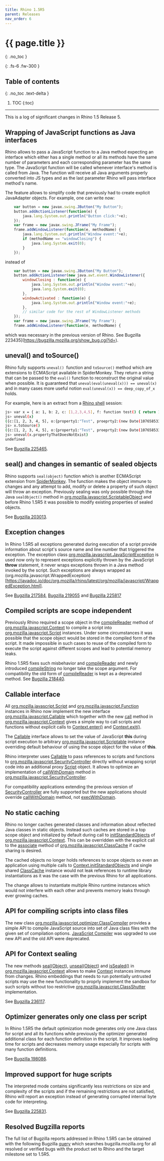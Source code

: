 ```yaml
---
title: Rhino 1.5R5
parent: Releases
nav_order: 6
---
```


# {{ page.title }}
{: .no_toc }

{: .fs-6 .fw-300 }

## Table of contents
{: .no_toc .text-delta }

1. TOC
{:toc}

---
This is a log of significant changes in Rhino 1.5 Release 5.

## Wrapping of JavaScript functions as Java interfaces
Rhino allows to pass a JavaScript function to a Java method expecting an interface which either has a single method or all its methods have the same number of parameters and each corresponding parameter has the same type. The JavaScript function will be called whenever interface's method is called from Java. The function will receive all Java arguments properly converted into JS types and as the last parameter Rhino will pass interface method's name.

The feature allows to simplify code that previously had to create explicit JavaAdapter objects. For example, one can write now:

```js
    var button = new javax.swing.JButton("My Button");
    button.addActionListener(function(e) {
        java.lang.System.out.println("Button click:"+e);
    });
    var frame = new javax.swing.JFrame("My Frame");
    frame.addWindowListener(function(e, methodName) {
        java.lang.System.out.println("Window event:"+e);
        if (methodName == "windowClosing") {
            java.lang.System.exit(0);
        }
    });
```
instead of
```js
    var button = new javax.swing.JButton("My Button");
    button.addActionListener(new java.awt.event.WindowListener({
        windowClosing : function(e) {
            java.lang.System.out.println("Window event:"+e);
            java.lang.System.exit(0);
        },
        windowActivated : function(e) {
            java.lang.System.out.println("Window event:"+e);
        },
        // similar code for the rest of WindowListener methods
    });
    var frame = new javax.swing.JFrame("My Frame");
    frame.addWindowListener(function(e, methodName) {
```
which was necessary in the previous version of Rhino. See Bugzilla 223435](https://bugzilla.mozilla.org/show_bug.cgi?id=).

## uneval() and toSource()
Rhino fully supports `uneval() `function and `toSource()` method which are extensions to ECMAScript available in SpiderMonkey. They return a string that can be passed to the `eval()` function to reconstruct the original value when possible. It is guaranteed that `uneval(eval(uneval(x))) == uneval(x)` and in many cases more useful notion `eval(uneval(x)) == deep_copy_of_x` holds.

For example, here is an extract from a [Rhino shell](../../_tools/shell.md) session:

```sh
js> var x = { a: 1, b: 2, c: [1,2,3,4,5], f: function test() { return 1; }, o: { property1: "Test", proeprty2: new Date()}}
js> uneval(x)
({c:[1, 2, 3, 4, 5], o:{property1:"Test", proeprty2:(new Date(1076585338601))}, f:(function test() {return 1;}), a:1, b:2})
js> x.toSource()
({c:[1, 2, 3, 4, 5], o:{property1:"Test", proeprty2:(new Date(1076585338601))}, f:(function test() {return 1;}), a:1, b:2})
js> uneval(x.propertyThatDoesNotExist)
undefined
```
See [Bugzilla 225465](https://bugzilla.mozilla.org/show_bug.cgi?id=225465).

## seal() and changes in semantic of sealed objects
Rhino supports `seal(object)` function which is another ECMAScript extension from [SpiderMonkey](https://spidermonkey.dev/). The function makes the object immune to changes and any attempt to add, modify or delete a property of such object will throw an exception. Previously sealing was only possible through the Java `sealObject()` method in [org.mozilla.javascript.ScriptableObject](https://javadoc.io/doc/org.mozilla/rhino/latest/org/mozilla/javascript/ScriptableObject.html) and before Rhino 1.5R5 it was possible to modify existing properties of sealed objects.

See [Bugzilla 203013](https://bugzilla.mozilla.org/show_bug.cgi?id=203013).

## Exception changes
In Rhino 1.5R5 all exceptions generated during execution of a script provide information about script's source name and line number that triggered the exception. The exception class [org.mozilla.javascript.JavaScriptException](https://javadoc.io/doc/org.mozilla/rhino/latest/org/mozilla/javascript/JavaScriptException.html) is used now only to represent exceptions explicitly thrown by the JavaScript **throw** statement, it never wraps exceptions thrown in a Java method invoked by the script. Such exceptions are always wrapped as (org.mozilla.javascript.WrappedException)[https://javadoc.io/doc/org.mozilla/rhino/latest/org/mozilla/javascript/WrappedException.html].

See [Bugzilla 217584](https://bugzilla.mozilla.org/show_bug.cgi?id=217584), [Bugzilla 219055](https://bugzilla.mozilla.org/show_bug.cgi?id=219055) and [Bugzilla 225817](https://bugzilla.mozilla.org/show_bug.cgi?id=225817)

## Compiled scripts are scope independent
Previously Rhino required a scope object in the [compileReader](https://javadoc.io/doc/org.mozilla/rhino/latest/org/mozilla/javascript/Context.html#compileReader-org.mozilla.javascript.Scriptable-java.io.Reader-java.lang.String-int-java.lang.Object-) method of [org.mozilla.javascript.Context](https://javadoc.io/doc/org.mozilla/rhino/latest/org/mozilla/javascript/Context.html) to compile a script into [org.mozilla.javascript.Script](https://javadoc.io/doc/org.mozilla/rhino/latest/org/mozilla/javascript/Script.html) instances. Under some circumstances it was possible that the scope object would be stored in the compiled form of the script. It made impossible in such cases to reuse of the compiled form to execute the script against different scopes and lead to potential memory leaks.

Rhino 1.5R5 fixes such misbehavior and [compileReader](https://javadoc.io/doc/org.mozilla/rhino/latest/org/mozilla/javascript/Context.html#compileReader-java.io.Reader-java.lang.String-int-java.lang.Object-) and newly introduced [compileString](https://javadoc.io/doc/org.mozilla/rhino/latest/org/mozilla/javascript/Context.html#compileString-java.lang.String-java.lang.String-int-java.lang.Object-) no longer take the scope argument. For compatibility the old form of [compileReader](https://javadoc.io/doc/org.mozilla/rhino/latest/org/mozilla/javascript/Context.html#compileReader-org.mozilla.javascript.Scriptable-java.io.Reader-java.lang.String-int-java.lang.Object-) is kept as a deprecated method.
See [Bugzilla 218440](https://bugzilla.mozilla.org/show_bug.cgi?id=218440).

## Callable interface
All [org.mozilla.javascript.Script](https://javadoc.io/doc/org.mozilla/rhino/latest/org/mozilla/javascript/Script.html) and [org.mozilla.javascript.Function](https://javadoc.io/doc/org.mozilla/rhino/latest/org/mozilla/javascript/Function.html) instances in Rhino now implement the new interface [org.mozilla.javascript.Callable](https://javadoc.io/doc/org.mozilla/rhino/latest/org/mozilla/javascript/Callable.html) which together with the new [call](https://javadoc.io/doc/org.mozilla/rhino/latest/org/mozilla/javascript/Callable.html#call-org.mozilla.javascript.Context-org.mozilla.javascript.Scriptable-org.mozilla.javascript.Scriptable-java.lang.Object:A-) method in [org.mozilla.javascript.Context](https://javadoc.io/doc/org.mozilla/rhino/latest/org/mozilla/javascript/Context.html) gives a simple way to call scripts and functions without explicit calls to [Context.enter()](https://javadoc.io/doc/org.mozilla/rhino/latest/org/mozilla/javascript/Context.html#enter--) and [Context.exit()](https://javadoc.io/doc/org.mozilla/rhino/latest/org/mozilla/javascript/Context.html#exit--).

The [Callable](https://javadoc.io/doc/org.mozilla/rhino/latest/org/mozilla/javascript/Callable.html) interface allows to set the value of JavaScript **this** during script execution to arbitrary [org.mozilla.javascript.Scriptable](https://javadoc.io/doc/org.mozilla/rhino/latest/org/mozilla/javascript/Scriptable.html) instance overriding default behaviour of using the scope object for the value of **this**.

Rhino interpreter uses [Callable](https://javadoc.io/doc/org.mozilla/rhino/latest/org/mozilla/javascript/Callable.html) to pass references to scripts and functions to [org.mozilla.javascript.SecurityController](https://javadoc.io/doc/org.mozilla/rhino/latest/org/mozilla/javascript/SecurityController.html) directly without wrapping script code into an additional proxy [Script](https://javadoc.io/doc/org.mozilla/rhino/latest/org/mozilla/javascript/Script.html) object. It allows to optimize an implementation of [callWithDomain](https://javadoc.io/doc/org.mozilla/rhino/latest/org/mozilla/javascript/SecurityController.html#callWithDomain-java.lang.Object-org.mozilla.javascript.Context-org.mozilla.javascript.Callable-org.mozilla.javascript.Scriptable-org.mozilla.javascript.Scriptable-java.lang.Object:A-) method in [org.mozilla.javascript.SecurityController](https://javadoc.io/doc/org.mozilla/rhino/latest/org/mozilla/javascript/SecurityController.html).

For compatibility applications extending the previous version of [SecurityController](https://javadoc.io/doc/org.mozilla/rhino/latest/org/mozilla/javascript/SecurityController.html) are fully supported but the new applications should override [callWithDomain](https://javadoc.io/doc/org.mozilla/rhino/latest/org/mozilla/javascript/SecurityController.html#callWithDomain-java.lang.Object-org.mozilla.javascript.Context-org.mozilla.javascript.Callable-org.mozilla.javascript.Scriptable-org.mozilla.javascript.Scriptable-java.lang.Object:A-) method, not [execWithDomain](https://javadoc.io/doc/org.mozilla/rhino/latest/org/mozilla/javascript/SecurityController.html#execWithDomain-org.mozilla.javascript.Context-org.mozilla.javascript.Scriptable-org.mozilla.javascript.Script-java.lang.Object-).

## No static caching
Rhino no longer caches generated classes and information about reflected Java classes in static objects. Instead such caches are stored in a top scope object and initialized by default during call to [initStandardObjects](https://javadoc.io/doc/org.mozilla/rhino/latest/org/mozilla/javascript/Context.html#initStandardObjects--) of [org.mozilla.javascript.Context](https://javadoc.io/doc/org.mozilla/rhino/latest/org/mozilla/javascript/Context.html). This can be overridden with the explicit call to the [associate](https://javadoc.io/doc/org.mozilla/rhino/latest/org/mozilla/javascript/ClassCache.html#associate-org.mozilla.javascript.ScriptableObject-) method of [org.mozilla.javascript.ClassCache](https://javadoc.io/doc/org.mozilla/rhino/latest/org/mozilla/javascript/ClassCache.html) if cache sharing is desired.

The cached objects no longer holds references to scope objects so even an application using multiple calls to [Context.initStandardObjects](https://javadoc.io/doc/org.mozilla/rhino/latest/org/mozilla/javascript/Context.html#initStandardObjects--) and single shared [ClassCache](https://javadoc.io/doc/org.mozilla/rhino/latest/org/mozilla/javascript/ClassCache.html) instance would not leak references to runtime library instantiations as it was the case with the previous Rhino for all applications.

The change allows to instantiate multiple Rhino runtime instances which would not interfere with each other and prevents memory leaks through ever growing caches.

## API for compiling scripts into class files
The new class [org.mozilla.javascript.optimizer.ClassCompiler](https://javadoc.io/doc/org.mozilla/rhino/latest/org/mozilla/javascript/optimizer/ClassCompiler.html) provides a simple API to compile JavaScript source into set of Java class files with the given set of compilation options. [JavaScript Compiler](../../_tools/javascript_compiler.md) was upgraded to use new API and the old API were deprecated.

## API for Context sealing
The new methods [seal(Object)](https://javadoc.io/doc/org.mozilla/rhino/latest/org/mozilla/javascript/Context.html#seal-java.lang.Object-), [unseal(Object)](https://javadoc.io/doc/org.mozilla/rhino/latest/org/mozilla/javascript/Context.html#unseal-java.lang.Object-) and [isSealed()](https://javadoc.io/doc/org.mozilla/rhino/latest/org/mozilla/javascript/Context.html#isSealed-) in [org.mozilla.javascript.Context](https://javadoc.io/doc/org.mozilla/rhino/latest/org/mozilla/javascript/Context.html) allows to make [Context](https://javadoc.io/doc/org.mozilla/rhino/latest/org/mozilla/javascript/Context.html) instances immune from changes. Rhino embeddings that needs to run potentially untrusted scripts may use the new functionality to proprly implement the sandbox for such scripts without too restrictive [org.mozilla.javascript.ClassShutter](https://javadoc.io/doc/org.mozilla/rhino/latest/org/mozilla/javascript/ClassShutter.html) implementation.

See [Bugzilla 236117](https://bugzilla.mozilla.org/show_bug.cgi?id=236117).

## Optimizer generates only one class per script
In Rhino 1.5R5 the default optimization mode generates only one Java class for script and all its functions while previously the optimizer generated additional class for each function definition in the script. It improves loading time for scripts and decreases memory usage especially for scripts with many function definitions.

See [Bugzilla 198086](https://bugzilla.mozilla.org/show_bug.cgi?id=198086).

## Improved support for huge scripts
The interpreted mode contains significantly less restrictions on size and complexity of the scripts and if the remaining restrictions are not satisfied, Rhino will report an exception instead of generating corrupted internal byte code for interpreting.

See [Bugzilla 225831](https://bugzilla.mozilla.org/show_bug.cgi?id=225831).

## Resolved Bugzilla reports
The full list of Bugzilla reports addressed in Rhino 1.5R5 can be obtained with the following Bugzilla [query](http://bugzilla.mozilla.org/buglist.cgi?product=Rhino%20graveyard&target_milestone=1.5R5&bug_status=RESOLVED&bug_status=VERIFIED) which searches bugzilla.mozilla.org for all resolved or verified bugs with the product set to Rhino and the target milestone set to 1.5R5.